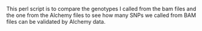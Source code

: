 This perl script is to compare the genotypes I called from the bam files and the one from the Alchemy files to see how many SNPs we called from BAM files can be validated by Alchemy data.
